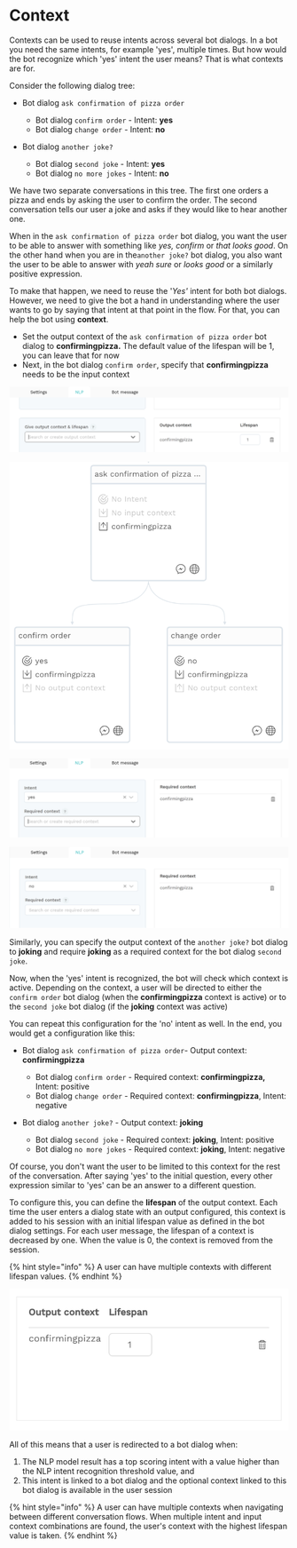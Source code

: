 # Context

Contexts can be used to reuse intents across several bot dialogs. In a bot you need the same intents, for example 'yes', multiple times. But how would the bot recognize which 'yes' intent the user means? That is what contexts are for.



Consider the following dialog tree:

* Bot dialog `ask confirmation of pizza order`

  * Bot dialog `confirm order` - Intent: **yes**
  * Bot dialog `change order` - Intent: **no**

* Bot dialog `another joke?`
  * Bot dialog `second joke` - Intent: **yes**
  * Bot dialog `no more jokes` - Intent: **no**

We have two separate conversations in this tree. The first one orders a pizza and ends by asking the user to confirm the order. The second conversation tells our user a joke and asks if they would like to hear another one.

When in the `ask confirmation of pizza order` bot dialog, you want the user to be able to answer with something like _yes, confirm_ or _that looks good_. On the other hand when you are in the`another joke?` bot dialog, you also want the user to be able to answer with _yeah sure_ or _looks good_ or a similarly positive expression.

To make that happen, we need to reuse the '_Yes'_ intent for both bot dialogs. However, we need to give the bot a hand in understanding where the user wants to go by saying that intent at that point in the flow. For that, you can help the bot using **context**.

* Set the output context of the `ask confirmation of pizza order` bot dialog to **confirmingpizza.** The default value of the lifespan will be 1, you can leave that for now
* Next, in the bot dialog `confirm order`, specify that **confirmingpizza** needs to be the input context

![](../.gitbook/assets/image%20%28466%29.png)

![](../.gitbook/assets/image%20%2857%29.png)

![](../.gitbook/assets/image%20%28467%29.png)

![](../.gitbook/assets/image%20%28465%29.png)

Similarly, you can specify the output context of the `another joke?` bot dialog to **joking** and require **joking** as a required context for the bot dialog `second joke`.

Now, when the 'yes' intent is recognized, the bot will check which context is active. Depending on the context, a user will be directed to either the `confirm order` bot dialog \(when the **confirmingpizza** context is active\) or to the `second joke` bot dialog \(if the **joking** context was active\)

You can repeat this configuration for the 'no' intent as well. In the end, you would get a configuration like this:

* Bot dialog `ask confirmation of pizza order`- Output context: **confirmingpizza**

  * Bot dialog `confirm order` - Required context: **confirmingpizza,** Intent: positive
  * Bot dialog `change order` - Required context: **confirmingpizza**, Intent: negative

* Bot dialog `another joke?` - Output context: **joking**
  * Bot dialog `second joke` - Required context: **joking**, Intent: positive
  * Bot dialog `no more jokes` - Required context: **joking**, Intent: negative

Of course, you don't want the user to be limited to this context for the rest of the conversation. After saying 'yes' to the initial question, every other expression similar to 'yes' can be an answer to a different question.

To configure this, you can define the **lifespan** of the output context. Each time the user enters a dialog state with an output configured, this context is added to his session with an initial lifespan value as defined in the bot dialog settings. For each user message, the lifespan of a context is decreased by one. When the value is 0, the context is removed from the session.

{% hint style="info" %}
 A user can have multiple contexts with different lifespan values.
{% endhint %}

![](../.gitbook/assets/image%20%28190%29.png)

All of this means that a user is redirected to a bot dialog when:

1. The NLP model result has a top scoring intent with a value higher than the NLP intent recognition threshold value, and
2. This intent is linked to a bot dialog and the optional context linked to this bot dialog is available in the user session

{% hint style="info" %}
A user can have multiple contexts when navigating between different conversation flows. When multiple intent and input context combinations are found, the user's context with the highest lifespan value is taken.
{% endhint %}


